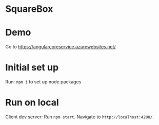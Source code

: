 # SquareBox

# Demo
Go to https://angularcoreservice.azurewebsites.net/
# Initial set up
Run: `npm i` to set up node packages
# Run on local
Client dev server: Run `npm start`. Navigate to `http://localhost:4200/`.

